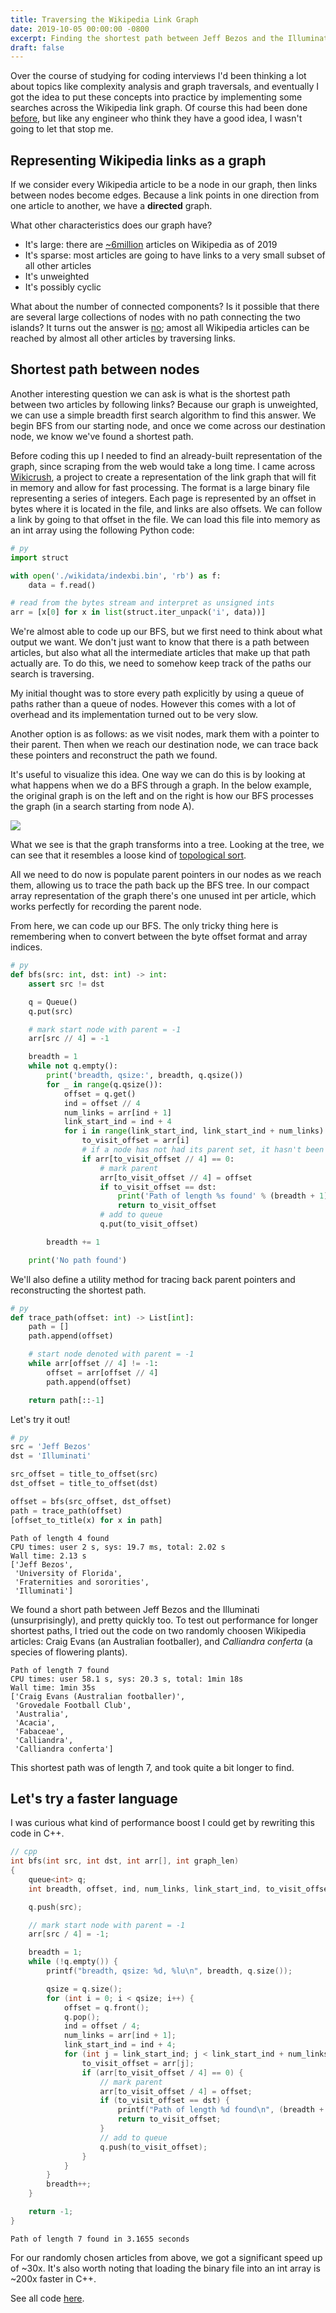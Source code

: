 ```yaml
---
title: Traversing the Wikipedia Link Graph
date: 2019-10-05 00:00:00 -0800
excerpt: Finding the shortest path between Jeff Bezos and the Illuminati 👀
draft: false
---
```


Over the course of studying for coding interviews I'd been thinking a lot about topics like
complexity analysis and graph traversals, and eventually I got the idea to put these concepts
into practice by implementing some searches across the Wikipedia link graph.
Of course this had been done [before][rate-with-science], but like any engineer who think
they have a good idea, I wasn't going to let that stop me.

## Representing Wikipedia links as a graph

If we consider every Wikipedia article to be a node in our graph, then links between nodes
become edges. Because a link points in one direction from one article to another, we have
a **directed** graph.

What other characteristics does our graph have?
* It's large: there are [~6million][wikicount] articles on Wikipedia as of 2019
* It's sparse: most articles are going to have links to a very small subset of all other articles
* It's unweighted
* It's possibly cyclic

What about the number of connected components? Is it possible that there are several large
collections of nodes with no path connecting the two islands? It turns out the answer is
[no][six-degrees]; amost all Wikipedia articles can be reached by almost all other articles
by traversing links.

## Shortest path between nodes

Another interesting question we can ask is what is the shortest path between two articles
by following links? Because our graph is unweighted, we can use a simple breadth first search
algorithm to find this answer. We begin BFS from our starting node, and once we come across
our destination node, we know we've found a shortest path.

Before coding this up I needed to find an already-built representation of the graph, since
scraping from the web would take a long time. I came across [Wikicrush][wikicrush], a project
to create a representation of the link graph that will fit in memory and allow for fast processing.
The format is a large binary file representing a series of integers. Each page is represented by
an offset in bytes where it is located in the file, and links are also offsets. We can follow a
link by going to that offset in the file. We can load this file into memory as an int array using
the following Python code:

```python
# py
import struct

with open('./wikidata/indexbi.bin', 'rb') as f:
    data = f.read()

# read from the bytes stream and interpret as unsigned ints
arr = [x[0] for x in list(struct.iter_unpack('i', data))]
```

We're almost able to code up our BFS, but we first need to think about what output we want.
We don't just want to know that there is a path between articles, but also what all the
intermediate articles that make up that path actually are. To do this, we need to somehow keep
track of the paths our search is traversing.

My initial thought was to store every path explicitly by using a queue of paths rather than a
queue of nodes. However this comes with a lot of overhead and its implementation turned out to
be very slow.

Another option is as follows: as we visit nodes, mark them with a pointer to their parent.
Then when we reach our destination node, we can trace back these pointers and reconstruct the
path we found.

It's useful to visualize this idea. One way we can do this is by looking at what happens when
we do a BFS through a graph. In the below example, the original graph is on the left and on the
right is how our BFS processes the graph (in a search starting from node A).

![](./topological_sort.png)

What we see is that the graph transforms into a tree. Looking at the tree, we can see that it
resembles a loose kind of [topological sort][topological-sort].

<!-- where a level of depth N corresponds to the contents of a queue in BFS at breadth N -->

All we need to do now is populate parent pointers in our nodes as we reach them, allowing us
to trace the path back up the BFS tree. In our compact array representation of the graph there's
one unused int per article, which works perfectly for recording the parent node.

From here, we can code up our BFS. The only tricky thing here is remembering when to convert
between the byte offset format and array indices.

```python
# py
def bfs(src: int, dst: int) -> int:
    assert src != dst

    q = Queue()
    q.put(src)

    # mark start node with parent = -1
    arr[src // 4] = -1

    breadth = 1
    while not q.empty():
        print('breadth, qsize:', breadth, q.qsize())
        for _ in range(q.qsize()):
            offset = q.get()
            ind = offset // 4
            num_links = arr[ind + 1]
            link_start_ind = ind + 4
            for i in range(link_start_ind, link_start_ind + num_links):
                to_visit_offset = arr[i]
                # if a node has not had its parent set, it hasn't been visited
                if arr[to_visit_offset // 4] == 0:
                    # mark parent
                    arr[to_visit_offset // 4] = offset
                    if to_visit_offset == dst:
                        print('Path of length %s found' % (breadth + 1))
                        return to_visit_offset
                    # add to queue
                    q.put(to_visit_offset)

        breadth += 1

    print('No path found')
```

We'll also define a utility method for tracing back parent pointers and reconstructing the
shortest path.

```python
# py
def trace_path(offset: int) -> List[int]:
    path = []
    path.append(offset)

    # start node denoted with parent = -1
    while arr[offset // 4] != -1:
        offset = arr[offset // 4]
        path.append(offset)

    return path[::-1]
```

Let's try it out!

```python
# py
src = 'Jeff Bezos'
dst = 'Illuminati'

src_offset = title_to_offset(src)
dst_offset = title_to_offset(dst)

offset = bfs(src_offset, dst_offset)
path = trace_path(offset)
[offset_to_title(x) for x in path]
```
```
Path of length 4 found
CPU times: user 2 s, sys: 19.7 ms, total: 2.02 s
Wall time: 2.13 s
['Jeff Bezos',
 'University of Florida',
 'Fraternities and sororities',
 'Illuminati']
```

We found a short path between Jeff Bezos and the Illuminati (unsurprisingly), and pretty
quickly too. To test out performance for longer shortest paths, I tried out the code on
two randomly choosen Wikipedia articles: Craig Evans (an Australian footballer), and
*Calliandra conferta* (a species of flowering plants).
```
Path of length 7 found
CPU times: user 58.1 s, sys: 20.3 s, total: 1min 18s
Wall time: 1min 35s
['Craig Evans (Australian footballer)',
 'Grovedale Football Club',
 'Australia',
 'Acacia',
 'Fabaceae',
 'Calliandra',
 'Calliandra conferta']
```

This shortest path was of length 7, and took quite a bit longer to find.

## Let's try a faster language

I was curious what kind of performance boost I could get by rewriting this code in C++.

```c++
// cpp
int bfs(int src, int dst, int arr[], int graph_len)
{
    queue<int> q;
    int breadth, offset, ind, num_links, link_start_ind, to_visit_offset, qsize;

    q.push(src);

    // mark start node with parent = -1
    arr[src / 4] = -1;

    breadth = 1;
    while (!q.empty()) {
        printf("breadth, qsize: %d, %lu\n", breadth, q.size());

        qsize = q.size();
        for (int i = 0; i < qsize; i++) {
            offset = q.front();
            q.pop();
            ind = offset / 4;
            num_links = arr[ind + 1];
            link_start_ind = ind + 4;
            for (int j = link_start_ind; j < link_start_ind + num_links; j++) {
                to_visit_offset = arr[j];
                if (arr[to_visit_offset / 4] == 0) {
                    // mark parent
                    arr[to_visit_offset / 4] = offset;
                    if (to_visit_offset == dst) {
                        printf("Path of length %d found\n", (breadth + 1));
                        return to_visit_offset;
                    }
                    // add to queue
                    q.push(to_visit_offset);
                }
            }
        }
        breadth++;
    }

    return -1;
}
```
```
Path of length 7 found in 3.1655 seconds
```

For our randomly chosen articles from above, we got a significant speed up of ~30x.
It's also worth noting that loading the binary file into an int array is ~200x faster in C++.

See all code [here][code].


[rate-with-science]: http://ratewithscience.thume.net/
[wikicount]: https://wikicount.net/
[six-degrees]: http://mu.netsoc.ie/wiki/
[wikicrush]: https://github.com/trishume/wikicrush/tree/master
[topological-sort]: https://en.wikipedia.org/wiki/Topological_sorting
[code]: https://github.com/cselig/wiki-graph

